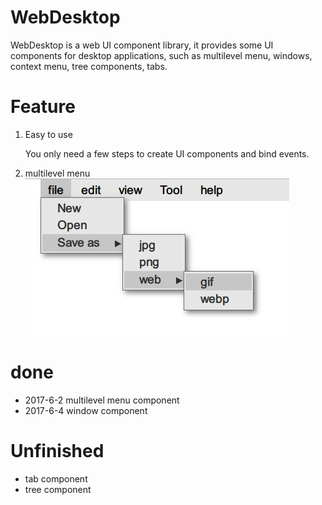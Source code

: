 
# WebDesktop
WebDesktop is a web UI component library, it provides some UI components for desktop applications, such as multilevel menu, windows, context menu, tree components, tabs.
# Feature
1. Easy to use

    You only need a few steps to create UI components and bind events.
2. multilevel menu
![menu](demo_image/menu.png)
# done
* 2017-6-2 multilevel menu component
* 2017-6-4 window component
# Unfinished
* tab component
* tree component